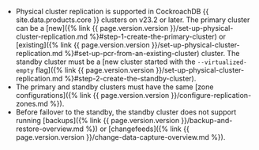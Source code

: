 - Physical cluster replication is supported in CockroachDB {{ site.data.products.core }} clusters on v23.2 or later. The primary cluster can be a [new]({% link {{ page.version.version }}/set-up-physical-cluster-replication.md %}#step-1-create-the-primary-cluster) or [existing]({% link {{ page.version.version }}/set-up-physical-cluster-replication.md %}#set-up-pcr-from-an-existing-cluster) cluster. The standby cluster must be a [new cluster started with the `--virtualized-empty` flag]({% link {{ page.version.version }}/set-up-physical-cluster-replication.md %}#step-2-create-the-standby-cluster).
- The primary and standby clusters must have the same [zone configurations]({% link {{ page.version.version }}/configure-replication-zones.md %}).
- Before failover to the standby, the standby cluster does not support running [backups]({% link {{ page.version.version }}/backup-and-restore-overview.md %}) or [changefeeds]({% link {{ page.version.version }}/change-data-capture-overview.md %}).

